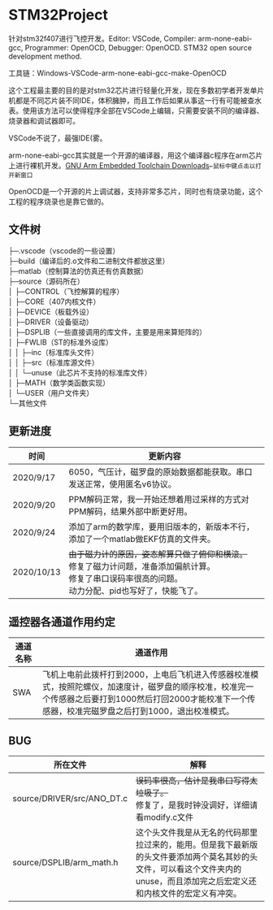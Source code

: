 # STM32Project
针对stm32f407进行飞控开发。Editor: VSCode, Compiler: arm-none-eabi-gcc, Programmer: OpenOCD, Debugger: OpenOCD. STM32 open source development method.

工具链：Windows-VSCode-arm-none-eabi-gcc-make-OpenOCD

这个工程最主要的目的是对stm32芯片进行轻量化开发，现在多数初学者开发单片机都是不同芯片装不同IDE，体积臃肿，而且工作后如果从事这一行有可能被查水表。使用该方法可以使得程序全部在VSCode上编辑，只需要安装不同的编译器、烧录器和调试器即可。

VSCode不说了，最强IDE(雾。

arm-none-eabi-gcc其实就是一个开源的编译器，用这个编译器c程序在arm芯片上进行裸机开发。[GNU Arm Embedded Toolchain Downloads](https://developer.arm.com/tools-and-software/open-source-software/developer-tools/gnu-toolchain/gnu-rm/downloads)`←鼠标中键点击以打开新窗口`

OpenOCD是一个开源的片上调试器，支持非常多芯片，同时也有烧录功能，这个工程的程序烧录也是靠它做的。

## 文件树
├─.vscode（vscode的一些设置）  
├─build（编译后的.o文件和二进制文件都放这里）  
├─matlab（控制算法的仿真还有仿真数据）  
├─source（源码所在）  
│  ├─CONTROL（飞控解算的程序）   
│  ├─CORE（407内核文件）  
│  ├─DEVICE（板载外设）  
│  ├─DRIVER（设备驱动）  
│  ├─DSPLIB（一些直接调用的库文件，主要是用来算矩阵的）  
│  ├─FWLIB（ST的标准外设库）  
│  │  ├─inc（标准库头文件）  
│  │  ├─src（标准库源文件）  
│  │  └─unuse（此芯片不支持的标准库文件）  
│  ├─MATH（数学类函数实现）  
│  └─USER（用户文件夹）  
└─其他文件

## 更新进度
|时间|更新内容|
|-|-|
|2020/9/17|6050，气压计，磁罗盘的原始数据都能获取。串口发送正常，使用匿名v6协议。|
|2020/9/20|PPM解码正常，我一开始还想着用过采样的方式对PPM解码，结果外部中断更好用。|
|2020/9/24|添加了arm的数学库，要用旧版本的，新版本不行，添加了一个matlab做EKF仿真的文件夹。|
|2020/10/13|~~由于磁力计的原因，姿态解算只做了俯仰和横滚。~~<br/>修复了磁力计问题，准备添加偏航计算。<br/>修复了串口误码率很高的问题。<br/>动力分配、pid也写好了，快能飞了。|

## 遥控器各通道作用约定
|通道名称|通道作用|
|-|-|
|SWA|飞机上电前此拨杆打到2000，上电后飞机进入传感器校准模式，按照陀螺仪，加速度计，磁罗盘的顺序校准，校准完一个传感器之后要打到1000然后打回2000才能校准下一个传感器，校准完磁罗盘之后打到1000，退出校准模式。|

## BUG
|所在文件|解释|
|-|-|
|source/DRIVER/src/ANO_DT.c|~~误码率很高，估计是我串口写得太垃圾了。~~<br/>修复了，是我时钟没调好，详细请看modify.c文件|
|source/DSPLIB/arm_math.h|这个头文件我是从无名的代码那里拉过来的，能用。但是我下最新版的头文件要添加两个莫名其妙的头文件，可以看这个文件夹内的unuse，而且添加完之后宏定义还和内核文件的宏定义有冲突。|